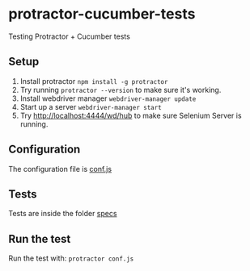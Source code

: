# protractor-cucumber-tests
Testing Protractor + Cucumber tests

## Setup

1. Install protractor `npm install -g protractor`
2. Try running `protractor --version` to make sure it's working.
3. Install webdriver manager `webdriver-manager update`
4. Start up a server `webdriver-manager start`
5. Try [http://localhost:4444/wd/hub](http://localhost:4444/wd/hub) to make sure Selenium Server is running.

## Configuration

The configuration file is [conf.js](conf.js)

## Tests

Tests are inside the folder [specs](specs/)

## Run the test

Run the test with: `protractor conf.js`
